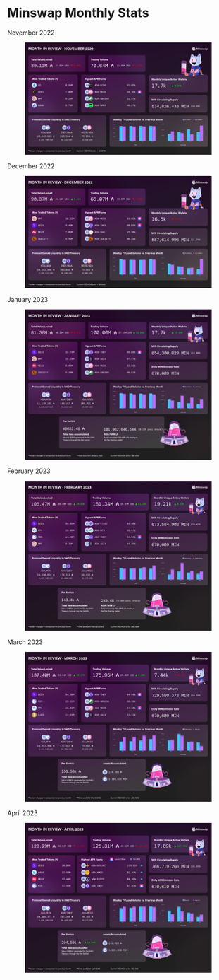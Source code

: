 # Minswap Monthly Stats

November 2022

<figure><img src="../../.gitbook/assets/Monthly Stats - November 2022.jfif" alt=""><figcaption></figcaption></figure>

December 2022

<figure><img src="../../.gitbook/assets/Monthly Stats - December 2022.jfif" alt=""><figcaption></figcaption></figure>

January 2023

<figure><img src="../../.gitbook/assets/Fn0GwPwXwAIcaC6.jfif" alt=""><figcaption></figcaption></figure>

February 2023

<figure><img src="../../.gitbook/assets/February stats.jpg" alt=""><figcaption></figcaption></figure>

March 2023

<figure><img src="../../.gitbook/assets/FskTgyxXsAIYZYM.jpg" alt=""><figcaption></figcaption></figure>

April 2023

<figure><img src="../../.gitbook/assets/FvDQcHwWIAI9Qi4.jpg" alt=""><figcaption></figcaption></figure>
